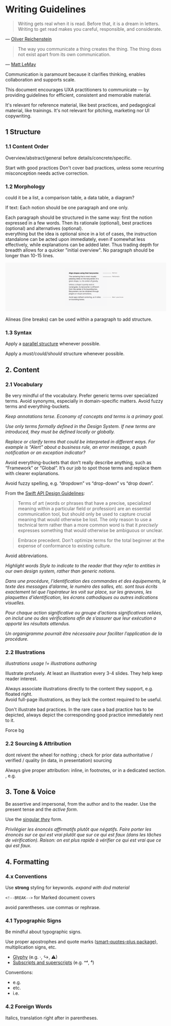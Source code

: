 # Writing Guidelines
<!--illustrating too; reword to ~"deliverables content and formatting" or so.-->

>Writing gets real when it is read. Before that, it is a dream in letters. Writing to get read makes you careful, responsible, and considerate.

— [Oliver Reichenstein](https://ia.net/topics/take-the-power-back/)

>The way you communicate a thing creates the thing. The thing does not exist apart from its own communication.

— [Matt LeMay](https://twitter.com/mattlemay/status/1389961793175310344)

<!-- This document aims to encourage the UXA practitioner to communicate and to do so quickly, consistently, and to great impact. -->

Communication is paramount because it clarifies thinking, enables collaboration and supports scale.

<!-- It is not an optional stage at the end of the thing, it is the thing. -->

This document encourages UXA practitioners to communicate — by providing guidelines for efficient, consistent and memorable material.

<!-- also aims for quality -->

<!-- on confond un peu l'obligation de qualité avec l'incitation à communiquer mais ok -->
<!-- quickly  -->

It's relevant for reference material, like best practices, and pedagogical material, like trainings. It's not relevant for pitching, marketing nor UI copywriting.
<!-- in presentation decks, folioed documents, wiki pages, or printed posters -->

## 1 Structure

### 1.1 Content Order

Overview/abstract/general before details/concrete/specific.

Start with good practices
Don't cover bad practices, unless some recurring misconception needs active correction.

### 1.2 Morphology

could it be a list, a comparison table, a data table, a diagram?

If text:
Each notion should be one paragraph and one only.
<!-- So it's actually one section -->

Each paragraph should be structured in the same way: first the notion expressed in a few words. Then its rationale (optional), best practices (optional) and alternatives (optional).  
everything but the idea is optional since in a lot of cases, the instruction standalone can be acted upon immediately, even if somewhat less effectively, while explanations can be added later. Thus trading depth for breadth allows for a quicker "initial overview".
No paragraph should be longer than 10-15 lines.

![](assets/communication,writing-guidelines,structure@2x.png)

Alineas (line breaks) can be used within a paragraph to add structure.

### 1.3 Syntax

Apply a [parallel structure](https://owl.purdue.edu/owl/general_writing/mechanics/parallel_structure.html) whenever possible.

Apply a *must/could/should* structure whenever possible.

## 2. Content

### 2.1 Vocabulary

Be very mindful of the vocabulary. Prefer generic terms over specialized terms. Avoid synonyms, especially in domain-specific matters. Avoid fuzzy terms and everything-buckets.

*Keep annotations terse. Economy of concepts and terms is a primary goal.*

*Use only terms formally defined in the Design System. If new terms are introduced, they must be defined locally or globally.*

*Replace or clarify terms that could be interpreted in different ways. For example is “Alert” about a business rule, an error message, a push notification or an exception indicator?*

Avoid everything-buckets that don’t really describe anything, such as “Framework” or “Global”. It’s our job to spot those terms and replace them with clearer explanations.

Avoid fuzzy spelling, e.g. “dropdown” vs “drop-down” vs “drop down”.

From the [Swift API Design Guidelines](https://swift.org/documentation/api-design-guidelines/):

>Terms of art (words or phrases that have a precise, specialized meaning within a particular field or profession) are an essential communication tool, but should only be used to capture crucial meaning that would otherwise be lost. The only reason to use a technical term rather than a more common word is that it *precisely* expresses something that would otherwise be ambiguous or unclear.

>Embrace precedent. Don’t optimize terms for the total beginner at the expense of conformance to existing culture.

Avoid abbreviations.

*Highlight words Style to indicate to the reader that they refer to entities in our own design system, rather than generic notions.*

*Dans une procédure, l’identification des commandes et des équipements, le texte des messages d’alarme, le numéro des salles, etc. sont tous écrits exactement tel que l’opérateur les voit sur place, sur les gravures, les plaquettes d’identification, les écrans cathodiques ou autres indications visuelles.*

*Pour chaque action significative ou groupe d’actions significatives reliées, on inclut une ou des vérifications afin de s’assurer que leur exécution a apporté les résultats attendus.*

*Un organigramme pourrait être nécessaire pour faciliter l’application de la procédure.*

### 2.2 Illustrations

*illustrations usage != illustrations authoring*

Illustrate profusely. At least an illustration every 3-4 slides. They help keep reader interest.

Always associate illustrations directly to the content they support, e.g. floated right.  
Avoid full-page illustrations, as they lack the context required to be useful.

Don't illustrate bad practices. In the rare case a bad practice has to be depicted, always depict the corresponding good practice immediately next to it.

Force bg

### 2.2 Sourcing & Attribution

dont reivent the wheel for nothing ; check for prior data
authoritative / verified / quality (in data, in presentation) sourcing

Always give proper attribution: inline, in footnotes, or in a dedicated section. , e.g.

## 3. Tone & Voice

Be assertive and impersonal, from the author and to the reader. Use the present tense and the *active form*.

Use the [singular *they*](https://en.wikipedia.org/wiki/Singular_they) form.

*Privilégier les énoncés affirmatifs plutôt que négatifs. Faire porter les énoncés sur ce qui est vrai plutôt que sur ce qui est faux (dans les tâches de vérification). Raison: on est plus rapide à vérifier ce qui est vrai que ce qui est faux.*

## 4. Formatting

### 4.x Conventions

Use **strong** styling for keywords. *expand with dod material*

`<!--BREAK-->` for Marked document covers

avoid parentheses. use commas or rephrase.

<!-- Un titre d’activité ne contient pas de verbe d’action afin de ne pas le confondre avec une étape. -->

### 4.1 Typographic Signs

Be mindful about typographic signs.

Use proper apostrophes and quote marks ([smart-quotes-plus package](https://atom.io/packages/smart-quotes-plus)), multiplication signs, etc.

- [Glyphy](https://www.glyphy.io/) (e.g. ·, ↪, ⚠)
- [Subscripts and superscripts](https://en.wikipedia.org/wiki/Unicode_subscripts_and_superscripts) (e.g. ⁿᵈ, ⁴)

Conventions:

- e.g.
- etc.
- i.e.

### 4.2 Foreign Words

Italics, translation right after in parentheses.

<!-- # Under Consideration

Expose the intention > explain the behaviour > describe the properties
Illustrate with tokens: tool for spec & governance > capture design decision > json kvp

- format deckset presenters notes (they render formatted on deckset and on gith
- <https://www.smashingmagazine.com/2021/10/resources-tools-turbocharge-copywriting-skills/>
- UXA·ID
- Page numbers?
- Titles on individual slides?
- Highlight sparsely (e.g. command names, symbol names)?
- TOC, recap?
- DOs/DONTs vs only DOs vs good/better/best?
- Qualités: Validité, Clarté/Transparence, Granularité, Uniformité, Cohérence,
Complétude, Disponibilité, Accessibilité, Utilisabilité
- Preferred date/time format, numbers format etc
- <https://polaris.shopify.com/content/grammar-and-mechanics#basics>
- Always provide local context (scope, assumptions, environment etc)
- <https://github.com/cezaraugusto/github-template-guidelines>
- Recommended types of content: quick diagrams, reference ppt
- split between long form and quicker tips/conventions?

HFDS 2003: *lots of overlap == prune and rephrase, and give general credit*

- The preferred length of paragraphs is three or four sentences, but five or six are acceptable.
- The preferred average sentence is 17 words or less, but up to 20 is acceptable.
- Active, not passive voice.
- Second person imperative ("Remove test set").
- Positive wording. Use negative wording for prohibition or to correct misconceptions.
- Consistent phrases.

What to define ? Technical terms, uncommon words, common words that are used in an unusual or special way.
When several (about 10) new terms are abbreviations are used a glossary or list of acronyms would be included.
Words or terms that must be defined shall be defined immediately following their first occurrence in the text.

Numbers representing quantities of 10 or more shall be expressed in numerals ; those representing quantities less than 10 shall be expressed in words. If a number is the first word in a sentence, it shall be expressed in words.

Major divisions of the document should begin on right hand-pages. Right-hand pages shall be odd-numbered pages, and left hand pages shall be even-numbered pages.

If typographic emphasis is used, it shall be boldface type.

A user document shall have a table of contents unless it has fewer than three divisions or fewer than six pages. A table of contents shall include: (a) at least two levels of the headings and subheadings of the document, (b) appendixes if they exist, (d) list of exhibits, illustrations, figures and tables if they exist, and (e) the original page number of each item listed. The table of contents shall begin on a right-hand page.

Consistent pictorial style. All comparable figures in a document shall be prepared in the same style, for example, all line drawings, or all photographs.

Ponctuer les éléments de liste. D’un point s’il s’agit d’une phrase complète, ou de plusieurs phrases. De virgules le cas échéant. L’avant-dernier élément sera complété par “et” ou “ou”, et le dernier élément terminé par un point.

Growing to curriculums:

Order of exposition. Each level exponentionally longer than the previous one.

1. Result/guidance
2. Rationale, explanation of the underlying concept
3. Further reading (connection to other concepts, variants, perspectives, controversies, details etc.) -->

